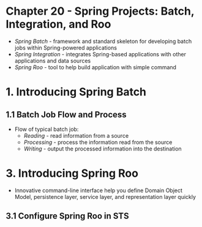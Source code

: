 # Chapter 20 - Spring Projects: Batch, Integration, and Roo
* *Spring Batch* - framework and standard skeleton for developing batch jobs within Spring-powered applications
* *Spring Integration* - integrates Spring-based applications with other applications and data sources
* *Spring Roo* - tool to help build application with simple command

# 1. Introducing Spring Batch

## 1.1 Batch Job Flow and Process
* Flow of typical batch job:
    * *Reading* - read information from a source
    * *Processing* - process the information read from the source
    * *Writing* - output the processed information into the destination

# 3. Introducing Spring Roo
* Innovative command-line interface help you define Domain Object Model, persistence layer, service layer, and representation layer quickly

## 3.1 Configure Spring Roo in STS
